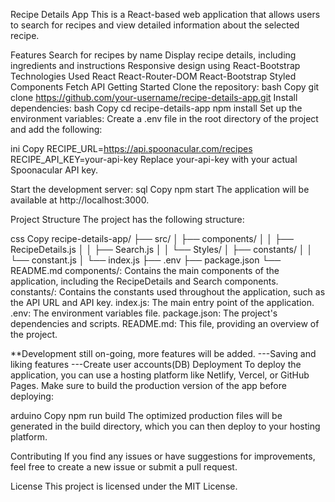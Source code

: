 Recipe Details App
This is a React-based web application that allows users to search for recipes and view detailed information about the selected recipe.

Features
Search for recipes by name
Display recipe details, including ingredients and instructions
Responsive design using React-Bootstrap
Technologies Used
React
React-Router-DOM
React-Bootstrap
Styled Components
Fetch API
Getting Started
Clone the repository:
bash
Copy
git clone https://github.com/your-username/recipe-details-app.git
Install dependencies:
bash
Copy
cd recipe-details-app
npm install
Set up the environment variables:
Create a .env file in the root directory of the project and add the following:

ini
Copy
RECIPE_URL=https://api.spoonacular.com/recipes
RECIPE_API_KEY=your-api-key
Replace your-api-key with your actual Spoonacular API key.

Start the development server:
sql
Copy
npm start
The application will be available at http://localhost:3000.

Project Structure
The project has the following structure:

css
Copy
recipe-details-app/
├── src/
│   ├── components/
│   │   ├── RecipeDetails.js
│   │   ├── Search.js
│   │   └── Styles/
│   ├── constants/
│   │   └── constant.js
│   └── index.js
├── .env
├── package.json
└── README.md
components/: Contains the main components of the application, including the RecipeDetails and Search components.
constants/: Contains the constants used throughout the application, such as the API URL and API key.
index.js: The main entry point of the application.
.env: The environment variables file.
package.json: The project's dependencies and scripts.
README.md: This file, providing an overview of the project.

**Development still on-going, more features will be added.
---Saving and liking features
---Create user accounts(DB)
Deployment
To deploy the application, you can use a hosting platform like Netlify, Vercel, or GitHub Pages. Make sure to build the production version of the app before deploying:

arduino
Copy
npm run build
The optimized production files will be generated in the build directory, which you can then deploy to your hosting platform.

Contributing
If you find any issues or have suggestions for improvements, feel free to create a new issue or submit a pull request.

License
This project is licensed under the MIT License.
